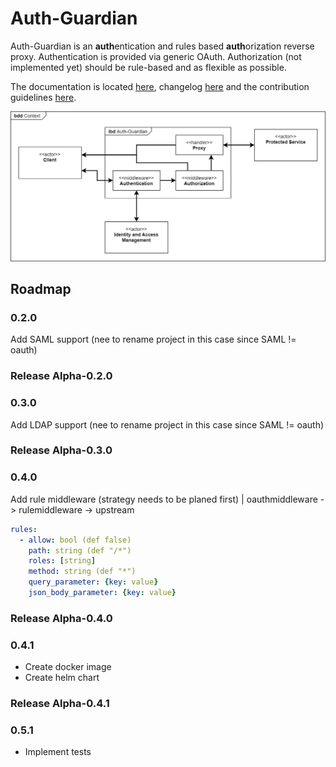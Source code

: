 # Auth-Guardian
Auth-Guardian is an **auth**entication and rules based **auth**orization reverse proxy.
Authentication is provided via generic OAuth.
Authorization (not implemented yet) should be rule-based and as flexible as possible.

The documentation is located [here](doc/doc.md), changelog [here](doc/changelog.md) and the contribution guidelines [here](doc/contributing.md).

![Overview](doc/media/overview.jpg)

## Roadmap
### 0.2.0
Add SAML support (nee to rename project in this case since SAML != oauth)
### Release Alpha-0.2.0
### 0.3.0
Add LDAP support (nee to rename project in this case since SAML != oauth)
### Release Alpha-0.3.0
### 0.4.0
Add rule middleware (strategy needs to be planed first) | oauthmiddleware -> rulemiddleware -> upstream
```yaml
rules:
  - allow: bool (def false)
    path: string (def "/*")
    roles: [string]
    method: string (def "*")
    query_parameter: {key: value}
    json_body_parameter: {key: value}
```
### Release Alpha-0.4.0
### 0.4.1
- Create docker image
- Create helm chart
### Release Alpha-0.4.1
### 0.5.1
- Implement tests